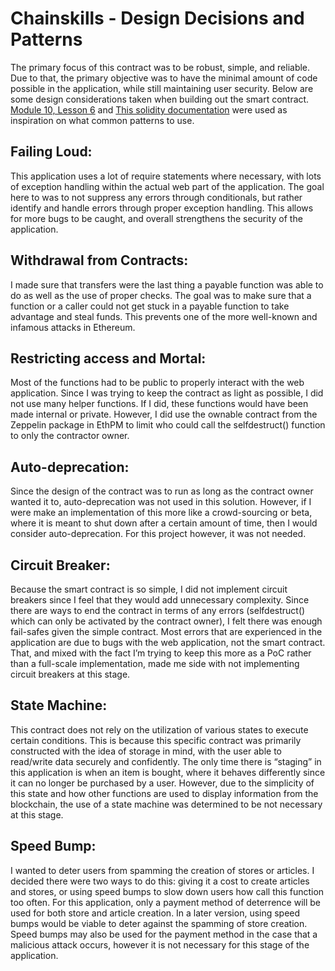 # Chainskills - Design Decisions and Patterns

The primary focus of this contract was to be robust, simple, and reliable. Due to that, the primary objective was to have the minimal amount of code possible in the application, while still maintaining user security. Below are some design considerations taken when building out the smart contract. [Module 10, Lesson 6](https://courses.consensys.net/courses/course-v1:ConsenSysAcademy+2018DP+1/courseware/6ad0b7c56c8947a2b101cb916896fb9f/edd7e596883247cbb04e5145b3508467/?activate_block_id=block-v1%3AConsenSysAcademy%2B2018DP%2B1%2Btype%40sequential%2Bblock%40edd7e596883247cbb04e5145b3508467) and [This solidity documentation](https://solidity.readthedocs.io/en/develop/common-patterns.html) were used as inspiration on what common patterns to use.

## Failing Loud:
This application uses a lot of require statements where necessary, with lots of exception handling within the actual web part of the application. The goal here to was to not suppress any errors through conditionals, but rather identify and handle errors through proper exception handling. This allows for more bugs to be caught, and overall strengthens the security of the application.

## Withdrawal from Contracts:
I made sure that transfers were the last thing a payable function was able to do as well as the use of proper checks. The goal was to make sure that a function or a caller could not get stuck in a payable function to take advantage and steal funds. This prevents one of the more well-known and infamous attacks in Ethereum.

## Restricting access and Mortal:
Most of the functions had to be public to properly interact with the web application. Since I was trying to keep the contract as light as possible, I did not use many helper functions. If I did, these functions would have been made internal or private. However, I did use the ownable contract from the Zeppelin package in EthPM to limit who could call the selfdestruct() function to only the contractor owner.

## Auto-deprecation:
Since the design of the contract was to run as long as the contract owner wanted it to, auto-deprecation was not used in this solution. However, if I were make an implementation of this more like a crowd-sourcing or beta, where it is meant to shut down after a certain amount of time, then I would consider auto-deprecation. For this project however, it was not needed.

## Circuit Breaker:
Because the smart contract is so simple, I did not implement circuit breakers since I feel that they would add unnecessary complexity. Since there are ways to end the contract in terms of any errors (selfdestruct() which can only be activated by the contract owner), I felt there was enough fail-safes given the simple contract. Most errors that are experienced in the application are due to bugs with the web application, not the smart contract. That, and mixed with the fact I’m trying to keep this more as a PoC rather than a full-scale implementation, made me side with not implementing circuit breakers at this stage.

## State Machine:
This contract does not rely on the utilization of various states to execute certain conditions. This is because this specific contract was primarily constructed with the idea of storage in mind, with the user able to read/write data securely and confidently. The only time there is “staging” in this application is when an item is bought, where it behaves differently since it can no longer be purchased by a user. However, due to the simplicity of this state and how other functions are used to display information from the blockchain, the use of a state machine was determined to be not necessary at this stage.

## Speed Bump:
I wanted to deter users from spamming the creation of stores or articles. I decided there were two ways to do this: giving it a cost to create articles and stores, or using speed bumps to slow down users how call this function too often. For this application, only a payment method of deterrence will be used for both store and article creation. In a later version, using speed bumps would be viable to deter against the spamming of store creation. Speed bumps may also be used for the payment method in the case that a malicious attack occurs, however it is not necessary for this stage of the application.
